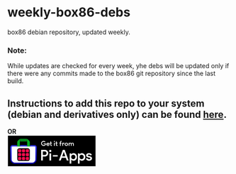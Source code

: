 # weekly-box86-debs
box86 debian repository, updated weekly.<br>
### Note:
While updates are checked for every week, yhe debs will be updated only if there were any commits made to the box86 git repository since the last build.
## Instructions to add this repo to your system (debian and derivatives only) can be found [here](https://itai-nelken.github.io/weekly-box86-debs/).
**OR**<br>
[![badge](https://github.com/Botspot/pi-apps/blob/master/icons/badge.png?raw=true)](https://github.com/Botspot/pi-apps)  
